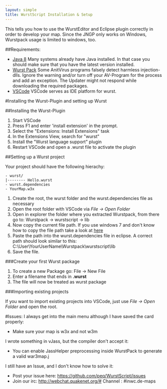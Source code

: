 ```yaml
---
layout: simple
title: WurstScript Installation & Setup
---
```

This tells you how to use the WurstEditor and Eclipse plugin correctly in order to develop your map.
Since the JNGP only works on Windows, Wurstpack usage is limited to windows, too.


##Requirements:

- [Java 8](http://www.oracle.com/technetwork/java/javase/downloads/jdk8-downloads-2133151.html)
	Many systems already have Java installed. In that case you should make sure that you have the latest version installed.
- [Wurst Pack](http://peq.github.io/WurstScript/#Downloads)
	Some AnitVirus programs falsely detect harmless injection-dlls. Ignore the warning and/or turn off your AV-Program for the process and add an exception. The Updater might not respond while downloading the required packages.
- [VSCode](https://code.visualstudio.com/)
        VSCode serves as IDE platform for wurst.


#Installing the Wurst-Plugin and setting up Wurst

##Installing the Wurst-Plugin

1. Start VSCode
2. Press F1 and enter 'install extension' in the prompt.
3. Select the "Extensions: Install Extensions" task
4. In the Extensions View, search for "wurst"
5. Install the "Wurst language support" plugin
6. Restart VSCode and open a .wurst file to activate the plugin 

##Setting up a Wurst project

Your project should have the following hierachy:

````
- wurst/
|-------- Hello.wurst
- wurst.dependencies
- YourMap.w3x
````

1. Create the root, the wurst folder and the wurst.dependencies file as necessary
2. Open the root folder with VSCode via *File -> Open Folder*
3. Open in explorer the folder where you extracted Wurstpack, from there go to: Wurstpack -> wurstscript -> lib
4. Now copy the current file path. If you use windows 7 and don't know how to copy the file path take a look at [here](http://technet.microsoft.com/en-us/magazine/ff678296.aspx)
5. Paste the path into the wurst.dependencies file in eclipse. A correct path should look similar to this: C:\User\YourUserName\Wurstpack\wurstscript\lib
6. Save the file.

###Create your first Wurst package

1. To create a new Package go: File -> New File
2. Enter a filename that ends in **.wurst**
3. The file will now be treated as wurst package

###Importing existing projects

If you want to import existing projects into VSCode, just use *File -> Open Folder* and open the root.

#Issues:
I always get into the main menu although I have saved the card properly:

- Make sure your map is w3x and not w3m

I wrote something in vJass, but the compiler don't accept it:

- You can enable JassHelper preprocessing inside WurstPack to generate a valid war3map.j

I still have an Issue, and I don't know how to solve it:

- Post your issue here: https://github.com/peq/WurstScript/issues
- Join our irc: http://webchat.quakenet.org/#
			Channel : #inwc.de-maps


